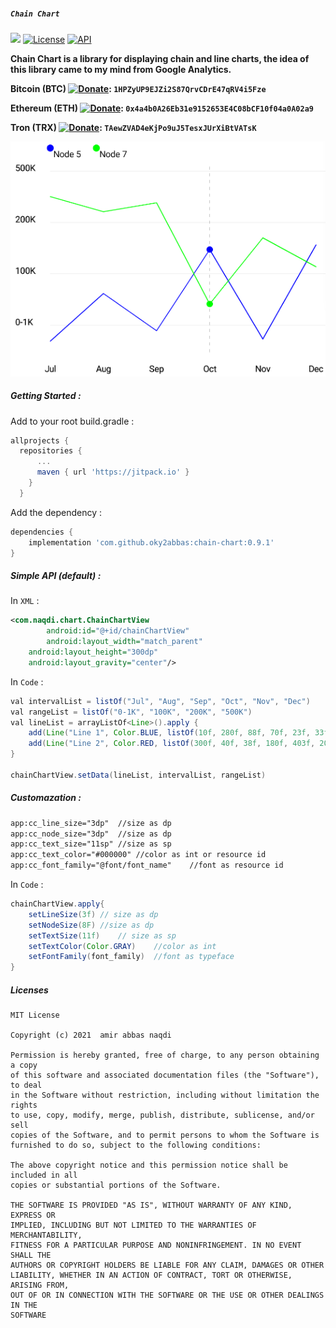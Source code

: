 ##### `Chain Chart`

[![](https://jitpack.io/v/oky2abbas/chain-chart.svg)](https://jitpack.io/#oky2abbas/chain-chart)
[![License](http://img.shields.io/badge/license-MIT-green.svg?style=flat)](https://github.com/oky2abbas/chain-chart)
[![API](https://img.shields.io/badge/API-17%2B-blue.svg?style=flat)](https://github.com/oky2abbas/chain-chart)

**Chain Chart is a library for displaying chain and line charts, the idea of this library came to my mind from Google Analytics.**

**Bitcoin (BTC) [![Donate](https://img.shields.io/badge/Donate-green)](https://idpay.ir/oky2abbas): `1HPZyUP9EJZi2S87QrvCDrE47qRV4i5Fze`**

**Ethereum (ETH) [![Donate](https://img.shields.io/badge/Donate-green)](https://idpay.ir/oky2abbas): `0x4a4b0A26Eb31e9152653E4C08bCF10f04a0A02a9`**

**Tron (TRX) [![Donate](https://img.shields.io/badge/Donate-green)](https://idpay.ir/oky2abbas): `TAewZVAD4eKjPo9uJ5TesxJUrXiBtVATsK`**



<img src="screenshots/shot_1.png">




##### Getting Started :

Add to your root build.gradle :

```groovy
allprojects {
  repositories {
      ...
      maven { url 'https://jitpack.io' }
    }
  }
```

Add the dependency :

```groovy
dependencies {
    implementation 'com.github.oky2abbas:chain-chart:0.9.1'
}
```



##### Simple API (default) :

In `XML` :

```xml 
<com.naqdi.chart.ChainChartView
		android:id="@+id/chainChartView"
		android:layout_width="match_parent"
    android:layout_height="300dp"
    android:layout_gravity="center"/>
```

In `Code` :

```java
val intervalList = listOf("Jul", "Aug", "Sep", "Oct", "Nov", "Dec")
val rangeList = listOf("0-1K", "100K", "200K", "500K")
val lineList = arrayListOf<Line>().apply {
	add(Line("Line 1", Color.BLUE, listOf(10f, 280f, 88f, 70f, 23f, 33f)))
	add(Line("Line 2", Color.RED, listOf(300f, 40f, 38f, 180f, 403f, 201f)))
}

chainChartView.setData(lineList, intervalList, rangeList)
```

##### Customazation :

```xml 
app:cc_line_size="3dp"	//size as dp
app:cc_node_size="3dp"	//size as dp
app:cc_text_size="11sp"	//size as sp
app:cc_text_color="#000000"	//color as int or resource id
app:cc_font_family="@font/font_name"	//font as resource id
```

In `Code` :

```java
chainChartView.apply{
	setLineSize(3f)	// size as dp
	setNodeSize(8F)	//size as dp
	setTextSize(11f)	// size as sp
	setTextColor(Color.GRAY)	//color as int
	setFontFamily(font_family)	//font as typeface
}
```

##### Licenses

```
MIT License

Copyright (c) 2021  amir abbas naqdi

Permission is hereby granted, free of charge, to any person obtaining a copy
of this software and associated documentation files (the "Software"), to deal
in the Software without restriction, including without limitation the rights
to use, copy, modify, merge, publish, distribute, sublicense, and/or sell
copies of the Software, and to permit persons to whom the Software is
furnished to do so, subject to the following conditions:

The above copyright notice and this permission notice shall be included in all
copies or substantial portions of the Software.

THE SOFTWARE IS PROVIDED "AS IS", WITHOUT WARRANTY OF ANY KIND, EXPRESS OR
IMPLIED, INCLUDING BUT NOT LIMITED TO THE WARRANTIES OF MERCHANTABILITY,
FITNESS FOR A PARTICULAR PURPOSE AND NONINFRINGEMENT. IN NO EVENT SHALL THE
AUTHORS OR COPYRIGHT HOLDERS BE LIABLE FOR ANY CLAIM, DAMAGES OR OTHER
LIABILITY, WHETHER IN AN ACTION OF CONTRACT, TORT OR OTHERWISE, ARISING FROM,
OUT OF OR IN CONNECTION WITH THE SOFTWARE OR THE USE OR OTHER DEALINGS IN THE
SOFTWARE
```
